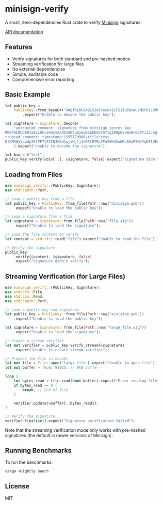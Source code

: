 # minisign-verify

A small, zero-dependencies Rust crate to verify [Minisign](https://jedisct1.github.io/minisign/) signatures.

[API documentation](https://docs.rs/minisign-verify)

## Features

* Verify signatures for both standard and pre-hashed modes
* Streaming verification for large files
* No external dependencies
* Simple, auditable code
* Comprehensive error reporting

## Basic Example

```rust
let public_key =
    PublicKey::from_base64("RWQf6LRCGA9i53mlYecO4IzT51TGPpvWucNSCh1CBM0QTaLn73Y7GFO3")
        .expect("Unable to decode the public key");

let signature = Signature::decode(
    "untrusted comment: signature from minisign secret key
RWQf6LRCGA9i59SLOFxz6NxvASXDJeRtuZykwQepbDEGt87ig1BNpWaVWuNrm73YiIiJbq71Wi+dP9eKL8OC351vwIasSSbXxwA=
trusted comment: timestamp:1555779966\tfile:test
QtKMXWyYcwdpZAlPF7tE2ENJkRd1ujvKjlj1m9RtHTBnZPa5WKU5uWRs5GoP5M/VqE81QFuMKI5k/SfNQUaOAA==",
    ).expect("Unable to decode the signature");

let bin = b"test";
public_key.verify(&bin[..], &signature, false).expect("Signature didn't verify");
```

## Loading from Files

```rust
use minisign_verify::{PublicKey, Signature};
use std::path::Path;

// Load a public key from a file
let public_key = PublicKey::from_file(Path::new("minisign.pub"))
    .expect("Unable to load the public key");

// Load a signature from a file
let signature = Signature::from_file(Path::new("file.sig"))
    .expect("Unable to load the signature");

// Load the file content to verify
let content = std::fs::read("file").expect("Unable to read the file");

// Verify the signature
public_key
    .verify(&content, &signature, false)
    .expect("Signature didn't verify");
```

## Streaming Verification (for Large Files)

```rust
use minisign_verify::{PublicKey, Signature};
use std::fs::File;
use std::io::Read;
use std::path::Path;

// Load a public key and signature
let public_key = PublicKey::from_file(Path::new("minisign.pub"))
    .expect("Unable to load the public key");

let signature = Signature::from_file(Path::new("large_file.sig"))
    .expect("Unable to load the signature");

// Create a stream verifier
let mut verifier = public_key.verify_stream(&signature)
    .expect("Unable to create stream verifier");

// Process the file in chunks
let mut file = File::open("large_file").expect("Unable to open file");
let mut buffer = [0u8; 8192]; // 8KB buffer

loop {
    let bytes_read = file.read(&mut buffer).expect("Error reading file");
    if bytes_read == 0 {
        break; // End of file
    }

    verifier.update(&buffer[..bytes_read]);
}

// Verify the signature
verifier.finalize().expect("Signature verification failed");
```

Note that the streaming verification mode only works with pre-hashed signatures (the default in newer versions of Minisign).

## Running Benchmarks

To run the benchmarks:

```bash
cargo +nightly bench
```

## License

MIT

